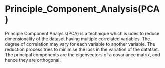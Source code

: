 # Principle_Component_Analysis(PCA)

Principle Component Analysis(PCA) is a technique which is udes to reduce dimensionality of the dataset having multiple correlated variables. The degree of correlation may vary for each variable to another variable. The reduction process tries to minimise the loss in the variation of the datatset. The principal components are the eigenvectors of a covariance matrix, and hence they are orthogonal.
